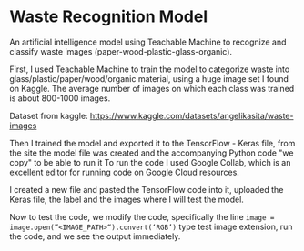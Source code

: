 # Waste Recognition Model
An artificial intelligence model using Teachable Machine to recognize and classify waste images (paper-wood-plastic-glass-organic).

First, I used Teachable Machine to train the model to categorize waste into glass/plastic/paper/wood/organic material, using a huge image set I found on Kaggle. The average number of images on which each class was trained is about 800-1000 images.

Dataset from kaggle: https://www.kaggle.com/datasets/angelikasita/waste-images

Then I trained the model and exported it to the TensorFlow - Keras file, from the site the model file was created and the accompanying Python code "we copy" to be able to run it
To run the code I used Google Collab, which is an excellent editor for running code on Google Cloud resources.

I created a new file and pasted the TensorFlow code into it, uploaded the Keras file, the label and the images where I will test the model.

Now to test the code, we modify the code, specifically the line `image = image.open(”<IMAGE_PATH>“).convert(‘RGB’)` type test image extension, run the code, and we see the output immediately.




